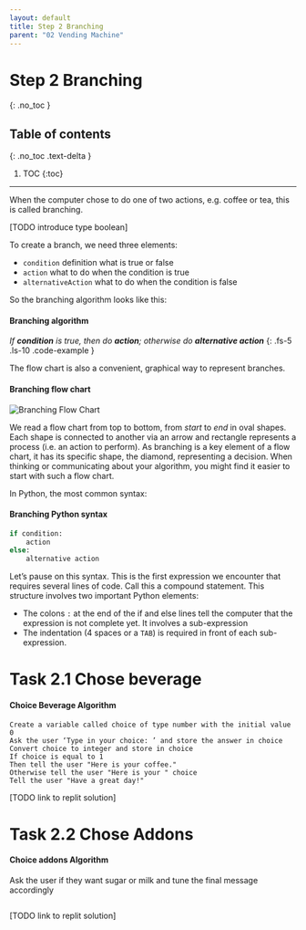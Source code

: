 ```yaml
---
layout: default
title: Step 2 Branching
parent: "02 Vending Machine"
---
```


# Step 2 Branching
{: .no_toc }

## Table of contents
{: .no_toc .text-delta }

1. TOC
{:toc}

---

When the computer chose to do one of two actions, e.g. coffee or tea, this is called branching.

[TODO introduce type boolean]


To create a branch, we need three elements:

* `condition` definition what is true or false
* `action` what to do when the condition is true
* `alternativeAction` what to do when the condition is false

So the branching algorithm looks like this:

#### Branching algorithm
_If **condition** is true, then do **action**; otherwise do **alternative action**_
{: .fs-5 .ls-10 .code-example }

The flow chart is also a convenient, graphical way to represent branches.

#### Branching flow chart
![Branching Flow Chart]({{site.baseurl}}/assets/flow_chart_branching.svg)

We read a flow chart from top to bottom, from _start_ to _end_ in oval shapes. Each shape is connected to another via an arrow and rectangle represents a process (i.e. an action to perform). As branching is a key element of a flow chart, it has its specific shape, the diamond, representing a decision. When thinking or communicating about your algorithm, you might find it easier to start with such a flow chart.

In Python, the most common syntax:

#### Branching Python syntax

```python
if condition:
    action
else:
    alternative action
```

Let’s pause on this syntax. This is the first expression we encounter that requires several lines of code. Call this a compound statement. This structure involves two important Python elements:

* The colons `:` at the end of the if and else lines tell the computer that the expression is not complete yet. It involves a sub-expression
* The indentation (4 spaces or a `TAB`) is required in front of each sub-expression.


# Task 2.1 Chose beverage

#### Choice Beverage Algorithm
```
Create a variable called choice of type number with the initial value 0
Ask the user ‘Type in your choice: ’ and store the answer in choice
Convert choice to integer and store in choice
If choice is equal to 1
Then tell the user "Here is your coffee."
Otherwise tell the user "Here is your " choice
Tell the user "Have a great day!"
```


[TODO link to replit solution]

# Task 2.2 Chose Addons

#### Choice addons Algorithm

Ask the user if they want sugar or milk and tune the final message accordingly

```

```


[TODO link to replit solution]

